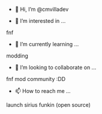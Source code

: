 - 👋 Hi, I’m @cmvilladev


- 👀 I’m interested in ...

fnf

- 🌱 I’m currently learning ...

modding

- 💞️ I’m looking to collaborate on ...

fnf mod community :DD

- 📫 How to reach me ...

launch sirius funkin (open source)


<!---
cmvilladev/cmvilladev is a ✨ special ✨ repository because its `README.md` (this file) appears on your GitHub profile.
You can click the Preview link to take a look at your changes.
--->
